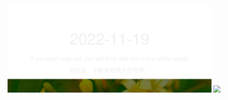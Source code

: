<!-- [START DAILY SAYING] -->
<!-- Please keep comment here to allow auto-update -->
<p align="center">
  <img src="assets/daily-saying/2022-11-19.svg" height="196"/>
  <img src="https://dots365.herokuapp.com?d=2022-11-19" height="196"/>
</p>
<!-- [END DAILY SAYING] -->

<!-- <p align="center">
<img alt="profile views" src="https://komarev.com/ghpvc/?username=bubkoo&color=brightgreen&style=flat-square&label=PROFILE+VIEWS" />
</p> -->
